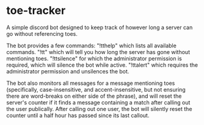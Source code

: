 # toe-tracker
A simple discord bot designed to keep track of however long a server can go without referencing toes.

The bot provides a few commands: "!tthelp" which lists all available commands. "!tt" which will tell you how long the server has gone without mentioning toes. "!ttsilence" for which the administrator permission is required, which will silence the bot while active. "!ttalert" which requires the administrator permission and unsilences the bot.

The bot also monitors all messages for a message mentioning toes (specifically, case-insensitive, and accent-insensitive, but not ensuring there are word-breaks on either side of the phrase), and will reset the server's counter if it finds a message containing a match after calling out the user publically. After calling out one user, the bot will silently reset the counter until a half hour has passed since its last callout.


